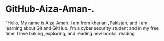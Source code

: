 # GitHub-Aiza-Aman-.
"Hello, My name is Aiza Aman. I am from kharian ,Pakistan, and I am learning about Git and GitHub. I'm a cyber security student and in my free time, I love baking ,exploring, and reading new books.  reading 
